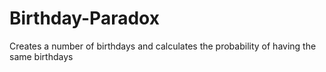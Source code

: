 # Birthday-Paradox
Creates a number of birthdays and calculates the probability of having the same birthdays
